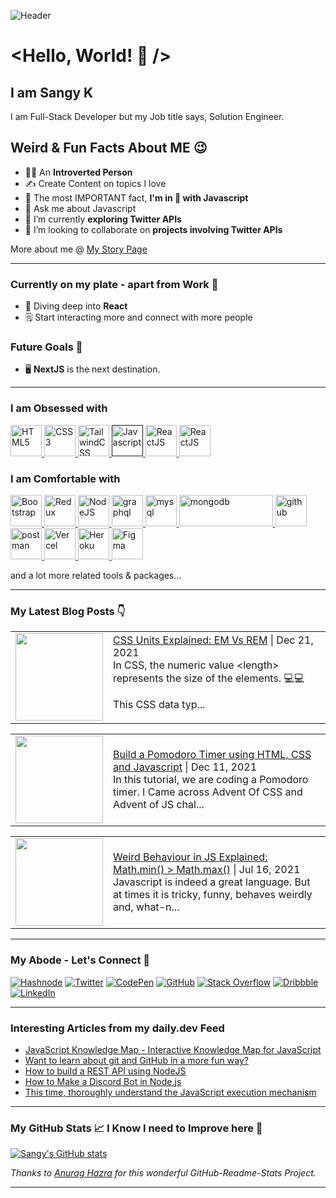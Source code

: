 <!-- markdownlint-disable-next-line -->
![Header](./Images/Sangy.gif)

# <Hello, World! 👋 />

## I am Sangy K

I am Full-Stack Developer but my Job title says, Solution Engineer.

## Weird & Fun Facts About ME 😉

- 👩‍💻 An **Introverted Person**
- ✍ Create Content on topics I love
- 💛 The most IMPORTANT fact, **I'm in 💖 with Javascript**
- 💬 Ask me about Javascript
- 🔭 I’m currently **exploring Twitter APIs**
- 👯 I’m looking to collaborate on **projects involving Twitter APIs**

More about me @ [My Story Page](https://theintrovertcoder.hashnode.dev/about)
***

### Currently on my plate - apart from Work 🤨

- 🤿 Diving deep into **React**
- 🗒 Start interacting more and connect with more people

### Future Goals 🎯

- 🖥 **NextJS** is the next destination.
***
### I am Obsessed with

<p align="left">
    <a title="HTML5" href="https://html.spec.whatwg.org/multipage/" target="_blank">
        <img src="https://cdn.svgporn.com/logos/html-5.svg" alt="HTML5" width="50" height="50" />
    </a>
    <a title="CSS3" href="https://www.w3.org/TR/CSS/" target="_blank">
        <img src="https://cdn.svgporn.com/logos/css-3.svg" alt="CSS3" width="50" height="50" />
    </a>
    <a title="TailwindCSS" href="https://tailwindcss.com/" target="_blank">
        <img src="https://cdn.svgporn.com/logos/tailwindcss-icon.svg" alt="TailwindCSS" width="50" height="50" />
    </a>
    <a title="JavaScript" href="" target="_blank">
        <img src="https://cdn.svgporn.com/logos/javascript.svg" alt="Javascript" width="50" height="50" />
    </a>
    <a title="ReactJS" href="https://reactjs.org/" target="_blank">
        <img src="https://cdn.svgporn.com/logos/react.svg" alt="ReactJS" width="50" height="50" />
    </a>
    <a title="JSON" href="https://www.json.org/json-en.html" target="_blank">
        <img src="https://cdn.svgporn.com/logos/json.svg" alt="ReactJS" width="50" height="50" />
    </a>
</p>

### I am Comfortable with

<p align="left">
    <a title="Bootstrap" href="https://www.mysql.com/" target="_blank">
        <img src="https://cdn.svgporn.com/logos/bootstrap.svg" alt="Bootstrap" width="50" height="50" />
    </a>
    <a title="Redux" href="https://postman.com" target="_blank">
        <img src="https://cdn.svgporn.com/logos/redux.svg" width="50" height="50" alt="Redux" />
    </a>
    <a title="NodeJS" href="https://postman.com" target="_blank">
        <img src="https://cdn.svgporn.com/logos/nodejs-icon.svg" width="50" height="50" alt="NodeJS" />
    </a>
    <a title="GraphQL" href="https://graphql.org" target="_blank">
        <img src="https://cdn.svgporn.com/logos/graphql.svg" alt="graphql" width="50" height="50" />
    </a>    
    <a title="MySQL" href="https://dev.mysql.com/" target="_blank">
        <img src="https://cdn.svgporn.com/logos/mysql-icon.svg" alt="mysql" width="50" height="50" />
    </a>
    <a title="MongoDB" href="https://www.mongodb.com/" target="_blank">
        <img src="https://cdn.svgporn.com/logos/mongodb.svg" alt="mongodb" width="150" height="50" />
    </a>
    <a title="GIT" href="https://git-scm.com/" target="_blank">
        <img src="https://cdn.svgporn.com/logos/git-icon.svg" alt="github" width="50" height="50" />
    </a>
    <a title="Postman" href="https://postman.com" target="_blank">
        <img src="https://cdn.svgporn.com/logos/postman-icon.svg" alt="postman" width="50" height="50" />
    </a>
    <a title="Vercel" href="https://vercel.com/" target="_blank">
        <img src="https://cdn.svgporn.com/logos/vercel-icon.svg" width="50" height="50" alt="Vercel" />
    </a>
    <a title="Heroku" href="https://www.heroku.com/" target="_blank">
        <img src="https://cdn.svgporn.com/logos/heroku-icon.svg" width="50" height="50" alt="Heroku" />
    </a>
    <a title="Figma" href="https://www.figma.com/" target="_blank">
        <img src="https://cdn.svgporn.com/logos/figma.svg" width="50" height="50" alt="Figma" />
    </a>
</p>
and a lot more related tools & packages...

***
### My Latest Blog Posts 👇

<!-- BLOG-POST-LIST:START --><table><tr><td><a href="https://theintrovertcoder.hashnode.dev/css-units-explained-em-vs-rem"><img width="140px" src="https://cdn.hashnode.com/res/hashnode/image/upload/v1640069934556/ilwDKdc_4.png"></a></td><td><a href="https://theintrovertcoder.hashnode.dev/css-units-explained-em-vs-rem">CSS Units Explained: EM Vs REM</a> | Dec 21, 2021 <br> In CSS, the numeric value &lt;length&gt; represents the size of the elements. 💻💻
This CSS data typ... </td></tr></table>
<table><tr><td><a href="https://theintrovertcoder.hashnode.dev/build-a-pomodoro-timer-using-html-css-and-javascript"><img width="140px" src="https://cdn.hashnode.com/res/hashnode/image/upload/v1639143687815/ErxkGmhSn.png"></a></td><td><a href="https://theintrovertcoder.hashnode.dev/build-a-pomodoro-timer-using-html-css-and-javascript">Build a Pomodoro Timer using HTML, CSS and Javascript</a> | Dec 11, 2021 <br> In this tutorial, we are coding a Pomodoro timer. 
I Came across Advent Of CSS and Advent of JS chal... </td></tr></table>
<table><tr><td><a href="https://theintrovertcoder.hashnode.dev/weird-behaviour-in-js-explained-mathmin-greater-mathmax"><img width="140px" src="https://cdn.hashnode.com/res/hashnode/image/upload/v1626434631673/TrNYekPEY.png"></a></td><td><a href="https://theintrovertcoder.hashnode.dev/weird-behaviour-in-js-explained-mathmin-greater-mathmax">Weird Behaviour in JS Explained: Math.min() > Math.max()</a> | Jul 16, 2021 <br> Javascript is indeed a great language. But at times it is tricky, funny, behaves weirdly and, what-n... </td></tr></table>
<!-- BLOG-POST-LIST:END -->
<!-- HASHNODE_BLOG:START -->
<!-- HASHNODE_BLOG:END -->

***
### My Abode - Let's Connect 🤝

[![Hashnode](https://img.shields.io/badge/Hashnode-2962FF?style=for-the-badge&logo=hashnode&logoColor=white)](https://theintrovertcoder.hashnode.dev/)
[![Twitter](https://img.shields.io/badge/sangyk_dev-%231DA1F2.svg?style=for-the-badge&logo=Twitter&logoColor=white)](https://twitter.com/sangyk_dev)
[![CodePen](https://img.shields.io/badge/Codepen-000000?style=for-the-badge&logo=codepen&logoColor=white)](https://codepen.io/skay)
[![GitHub](https://img.shields.io/badge/github-%23121011.svg?style=for-the-badge&logo=github&logoColor=white)](https://github.com/sansk)
[![Stack Overflow](https://img.shields.io/badge/-Stackoverflow-FE7A16?style=for-the-badge&logo=stack-overflow&logoColor=white)](https://stackoverflow.com/users/4967564/skay)
[![Dribbble](https://img.shields.io/badge/Dribbble-EA4C89?style=for-the-badge&logo=dribbble&logoColor=white)](https://dribbble.com/iamsangyk)
[![LinkedIn](https://img.shields.io/badge/linkedin-%230077B5.svg?style=for-the-badge&logo=linkedin&logoColor=white)](https://www.linkedin.com/in/sangeetha-kumarasamy/)

***
### Interesting Articles from my daily.dev Feed

<!-- daily.dev BOOKMARKS:START -->
- [JavaScript Knowledge Map - Interactive Knowledge Map for JavaScript](https://app.daily.dev/posts/Ptmw5rzqS?utm_source=rss&utm_medium=bookmarks&utm_campaign=FJ5O6X07E)
- [Want to learn about git and GitHub in a more fun way?](https://app.daily.dev/posts/vjrLhMZ4l?utm_source=rss&utm_medium=bookmarks&utm_campaign=FJ5O6X07E)
- [How to build a REST API using NodeJS](https://app.daily.dev/posts/dDmpqH5LO?utm_source=rss&utm_medium=bookmarks&utm_campaign=FJ5O6X07E)
- [How to Make a Discord Bot in Node.js](https://app.daily.dev/posts/gsJkmtGV9?utm_source=rss&utm_medium=bookmarks&utm_campaign=FJ5O6X07E)
- [This time, thoroughly understand the JavaScript execution mechanism](https://app.daily.dev/posts/Axq33XvLW?utm_source=rss&utm_medium=bookmarks&utm_campaign=FJ5O6X07E)
<!-- daily.dev BOOKMARKS:END -->
***

### My GitHub Stats 📈 I Know I need to Improve here 🎯
[![Sangy's GitHub stats](https://github-readme-stats.vercel.app/api?username=sansk&hide=stars&count_private=true&show_icons=true&theme=shades-of-purple)](https://github.com/anuraghazra/github-readme-stats)

   *Thanks to [Anurag Hazra](https://github.com/anuraghazra/github-readme-stats) for this wonderful GitHub-Readme-Stats Project.*
***

<!--
**sansk/sansk** is a ✨ _special_ ✨ repository because its `README.md` (this file) appears on your GitHub profile.

Here are some ideas to get you started:

- 🔭 I’m currently working on ...
- 🌱 I’m currently learning ...
- 👯 I’m looking to collaborate on ...
- 🤔 I’m looking for help with ...
- 💬 Ask me about ...
- 📫 How to reach me: ...
- 😄 Pronouns: ...
- ⚡ Fun fact: ...
-->
